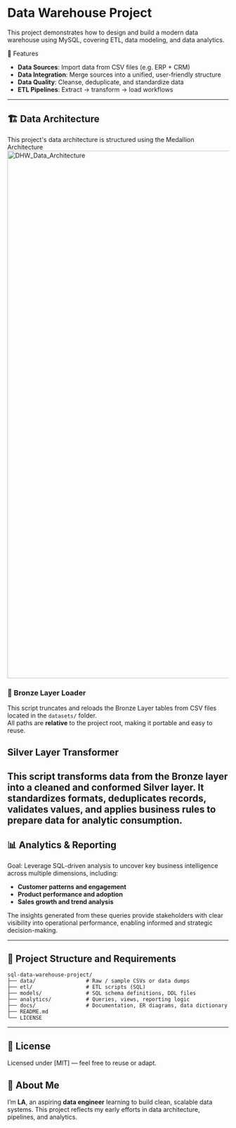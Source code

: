 # Data Warehouse Project
This project demonstrates how to design and build a modern data warehouse using MySQL, covering ETL, data modeling, and data analytics.

🚀 Features
- **Data Sources**: Import data from CSV files (e.g. ERP + CRM)  
- **Data Integration**: Merge sources into a unified, user-friendly structure  
- **Data Quality**: Cleanse, deduplicate, and standardize data  
- **ETL Pipelines**: Extract → transform → load workflows  

---

## 🏗️  Data Architecture
This project's data architecture is structured using the Medallion Architecture
<img width="1921" height="1201" alt="DHW_Data_Architecture" src="https://github.com/user-attachments/assets/b6112a4a-b47d-43db-a37c-c071c120547f" />

### 🧱 Bronze Layer Loader
This script truncates and reloads the Bronze Layer tables from CSV files located in the `datasets/` folder.  
All paths are **relative** to the project root, making it portable and easy to reuse.

## Silver Layer Transformer
This script transforms data from the Bronze layer into a cleaned and conformed Silver layer. It standardizes formats, deduplicates records, validates values, and applies business rules to prepare data for analytic consumption.
---

## 📊 Analytics & Reporting

Goal:
Leverage SQL-driven analysis to uncover key business intelligence across multiple dimensions, including:

- **Customer patterns and engagement**
- **Product performance and adoption**
- **Sales growth and trend analysis**

The insights generated from these queries provide stakeholders with clear visibility into operational performance, enabling informed and strategic decision-making.

---

## 📂 Project Structure and Requirements
```
sql-data-warehouse-project/
├── data/                # Raw / sample CSVs or data dumps
├── etl/                 # ETL scripts (SQL)
├── models/              # SQL schema definitions, DDL files
├── analytics/           # Queries, views, reporting logic
├── docs/                # Documentation, ER diagrams, data dictionary
├── README.md
└── LICENSE
```

---

## 📄 License

Licensed under [MIT] — feel free to reuse or adapt.


## 👤 About Me

I’m **LA**, an aspiring **data engineer** learning to build clean, scalable data systems. This project reflects my early efforts in data architecture, pipelines, and analytics.

